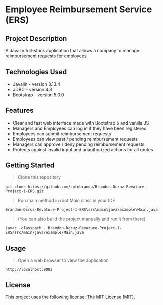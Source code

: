 # Employee Reimbursement Service (ERS)

## Project Description

A Javalin full-stack application that allows a company to manage reimbursement requests for employees

## Technologies Used

* Javalin - version 3.13.4
* JDBC - version 4.3
* Bootstrap - version 5.0.0

## Features

* Clear and fast web interface made with Bootstrap 5 and vanilla JS
* Managers and Employees can log in if they have been registered
* Employees can submit reimbursement requests
* Employees can view past / pending reimbursement requests
* Managers can approve / deny pending reimbursement requests
* Protects against invalid input and unauthorized actions for all routes

## Getting Started
   
> Clone this repository
```
git clone https://github.com/cptnbrando/Brandon-Dcruz-Revature-Project-1-ERS.git
```

> Run main method in root Main class in your IDE
```
Brandon-Dcruz-Revature-Project-1-ERS\src\main\java\example\Main.java
```

> (You can also build the project manually and run it from there)
```
javac -classpath . Brandon-Dcruz-Revature-Project-1-ERS/src/main/java/example/Main.java
```

## Usage

> Open a web browser to view the application
```
http://localhost:9002
```

## License

This project uses the following license: [The MIT License (MIT)](<http://opensource.org/licenses/MIT>).
